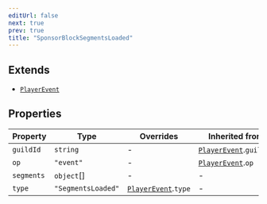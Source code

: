 ```yaml
---
editUrl: false
next: true
prev: true
title: "SponsorBlockSegmentsLoaded"
---
```


## Extends

- [`PlayerEvent`](/api/interfaces/playerevent/)

## Properties

| Property | Type | Overrides | Inherited from | Defined in |
| ------ | ------ | ------ | ------ | ------ |
| `guildId` | `string` | - | [`PlayerEvent`](/api/interfaces/playerevent/).`guildId` | [src/structures/Types/Utils.ts:166](https://github.com/appujet/lavalink-client/blob/4880e032861893b27e80b7c2d6c36639afbb3479/src/structures/Types/Utils.ts#L166) |
| `op` | `"event"` | - | [`PlayerEvent`](/api/interfaces/playerevent/).`op` | [src/structures/Types/Utils.ts:164](https://github.com/appujet/lavalink-client/blob/4880e032861893b27e80b7c2d6c36639afbb3479/src/structures/Types/Utils.ts#L164) |
| `segments` | `object`[] | - | - | [src/structures/Types/Utils.ts:209](https://github.com/appujet/lavalink-client/blob/4880e032861893b27e80b7c2d6c36639afbb3479/src/structures/Types/Utils.ts#L209) |
| `type` | `"SegmentsLoaded"` | [`PlayerEvent`](/api/interfaces/playerevent/).`type` | - | [src/structures/Types/Utils.ts:207](https://github.com/appujet/lavalink-client/blob/4880e032861893b27e80b7c2d6c36639afbb3479/src/structures/Types/Utils.ts#L207) |
